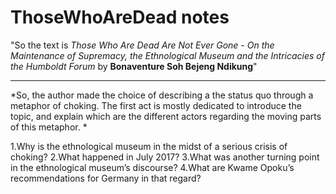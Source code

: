 # ThoseWhoAreDead notes


"So the text is *Those Who Are Dead Are Not Ever Gone* - *On the Maintenance of Supremacy, the Ethnological Museum and the Intricacies of the Humboldt Forum* by **Bonaventure Soh Bejeng Ndikung**"

___
*So, the author made the choice of describing a the status quo through a metaphor of choking. The first act is mostly dedicated to introduce the topic, and explain which are the different actors regarding the moving parts of this metaphor.   *

1.Why is the ethnological museum in the midst of a serious crisis of choking?
2.What happened in July 2017?
3.What was another turning point in the ethnological museum’s discourse?
4.What are Kwame Opoku’s recommendations for Germany in that regard?

